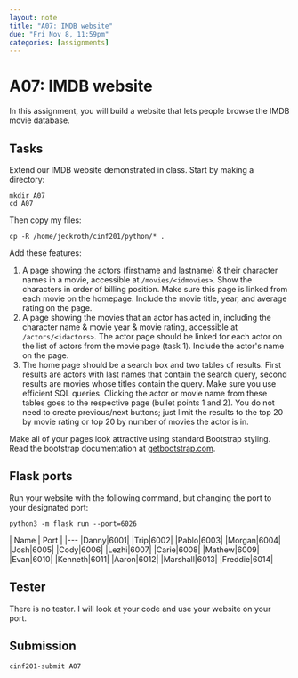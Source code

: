 ```yaml
---
layout: note
title: "A07: IMDB website"
due: "Fri Nov 8, 11:59pm"
categories: [assignments]
---
```


# A07: IMDB website

In this assignment, you will build a website that lets people browse the IMDB movie database.

## Tasks

Extend our IMDB website demonstrated in class. Start by making a directory:

```
mkdir A07
cd A07
```

Then copy my files:

```
cp -R /home/jeckroth/cinf201/python/* .
```

Add these features:

1. A page showing the actors (firstname and lastname) & their character names in a movie, accessible at `/movies/<idmovies>`. Show the characters in order of billing position. Make sure this page is linked from each movie on the homepage. Include the movie title, year, and average rating on the page.
2. A page showing the movies that an actor has acted in, including the character name & movie year & movie rating, accessible at `/actors/<idactors>`. The actor page should be linked for each actor on the list of actors from the movie page (task 1). Include the actor's name on the page.
3. The home page should be a search box and two tables of results. First results are actors with last names that contain the search query, second results are movies whose titles contain the query. Make sure you use efficient SQL queries. Clicking the actor or movie name from these tables goes to the respective page (bullet points 1 and 2). You do not need to create previous/next buttons; just limit the results to the top 20 by movie rating or top 20 by number of movies the actor is in.

Make all of your pages look attractive using standard Bootstrap styling. Read the bootstrap documentation at [getbootstrap.com](https://getbootstrap.com/docs/4.0/layout/overview/).

## Flask ports

Run your website with the following command, but changing the port to your designated port:

```
python3 -m flask run --port=6026
```

| Name | Port |
|---
|Danny|6001|
|Trip|6002|
|Pablo|6003|
|Morgan|6004|
|Josh|6005|
|Cody|6006|
|Lezhi|6007|
|Carie|6008|
|Mathew|6009|
|Evan|6010|
|Kenneth|6011|
|Aaron|6012|
|Marshall|6013|
|Freddie|6014|

## Tester

There is no tester. I will look at your code and use your website on your port.

## Submission

~~~
cinf201-submit A07
~~~


